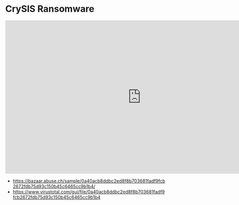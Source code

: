 # CrySIS Ransomware

<iframe width="848" height="480" src="https://www.youtube.com/embed/QP-CS_wPZL8" title="YouTube video player" frameborder="0" allow="accelerometer; autoplay; clipboard-write; encrypted-media; gyroscope; picture-in-picture" allowfullscreen></iframe>

* https://bazaar.abuse.ch/sample/0a40acb8ddbc2ed8f8b703681fadf9fcb2672fdb75d93c150b45c6465cc9b1b4/
* https://www.virustotal.com/gui/file/0a40acb8ddbc2ed8f8b703681fadf9fcb2672fdb75d93c150b45c6465cc9b1b4


